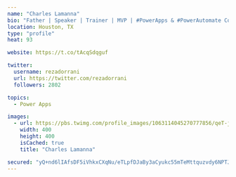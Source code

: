 ```yaml
---
name: "Charles Lamanna"
bio: "Father | Speaker | Trainer | MVP | #PowerApps & #PowerAutomate Community Super User | YouTuber Right-pointing triangle http://youtube.com/c/rezadorrani | Learn - Share - Clockwise rightwards and leftwards open circle arrows"
location: Houston, TX
type: "profile"
heat: 93

website: https://t.co/tAcqSdqguf

twitter:
  username: rezadorrani
  url: https://twitter.com/rezadorrani
  followers: 2802

topics:
  - Power Apps

images:
  - url: https://pbs.twimg.com/profile_images/1063114045270777856/qeT-jpWr_400x400.jpg
    width: 400
    height: 400
    isCached: true
    title: "Charles Lamanna"

secured: "yQ+nd6lIAfsDF5iVhkxCXqNu/eTLpfDJaBy3aCyukc55mTeMttquzvdy6NPTJMK8YWFe4YRc2aH2ZwFjuR1Rz3qG05ikEaiuiP2Q9OJmvxYg9Uzbf5cO9WrkHlj1BQqRdrzxNwv+0xF1aY5bZ0ACnX+uRt2h624vyNTndkWJ8KPI55R7UK3Z3WaKuAUiv4Ze32jFb6oKQgCd8j7E6xzRztWTXxtaxydVVJDdSofUM+NJlAFume+Cmp/e5d2hqmVMdz9v3NeNdb5+6sbv/58313yFN5vQlYYdalJQcN+3kyad72VkCclgy0xRxBz2Mu8ap6gp1q6GzGw2kJ6Qa+9uwMlp2F5EADi4BQQTmHbgfNhF4Pcf7Kt5A5B1mM/XicNps7ZxPX/XIb/Kgx0O/KjO6kiyMyEC5SDsxEOC0xN7JLQ=;xwBv0ApHztxAplpIoHJ6Fw=="
---
```


